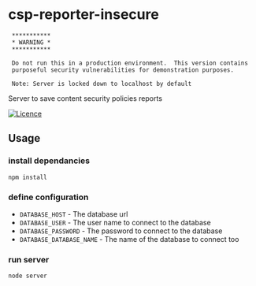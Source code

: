# csp-reporter-insecure
```
 ***********
 * WARNING *
 ***********

 Do not run this in a production environment.  This version contains
 purposeful security vulnerabilities for demonstration purposes.

 Note: Server is locked down to localhost by default
```

Server to save content security policies reports

[![Licence](https://img.shields.io/badge/Licence-ISC-blue.svg)](https://opensource.org/licenses/ISC)

## Usage
### install dependancies
```
npm install
```

### define configuration
 * `DATABASE_HOST` - The database url
 * `DATABASE_USER` - The user name to connect to the database
 * `DATABASE_PASSWORD` - The password to connect to the database
 * `DATABASE_DATABASE_NAME` - The name of the database to connect too


### run server
```
node server
```
